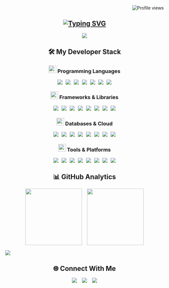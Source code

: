<!-- Floating Profile Views Counter -->
<div align="right">
  <img src="https://komarev.com/ghpvc/?username=ayhamdw&label=👀%20Profile%20Views&style=for-the-badge&color=67e8f9&labelColor=0f172a" alt="Profile views" />
</div>

<!-- Animated Gradient Header -->
<div align="center">
  <h2 align ="center">
 <a href="https://git.io/typing-svg"><img src="https://readme-typing-svg.demolab.com?font=Fira+Code&size=30&pause=1000&color=A5F3FC&center=true&vCenter=true&random=false&width=615&lines=Hello+there%2C+Say+Hello!;I'm+Ayham+Al-Duwairi;Striving+for+Mastery+in+Backend+%F0%9F%92%AA" alt="Typing SVG" /></a>
</h2>
<!-- Wave Divider -->
<img src="https://capsule-render.vercel.app/api?type=wave&color=67e8f9&height=100&section=header&animation=twinkling" />

## 🛠️ My Developer Stack

### <img src="https://cdn-icons-png.flaticon.com/512/6132/6132222.png" width="24"> Programming Languages
<div align="center" style="display: flex; flex-wrap: wrap; gap: 10px; justify-content: center;">
  <img src="https://img.shields.io/badge/TypeScript-3178C6?style=for-the-badge&logo=typescript&logoColor=white" />
  <img src="https://img.shields.io/badge/JavaScript-F7DF1E?style=for-the-badge&logo=javascript&logoColor=black" />
  <img src="https://img.shields.io/badge/Java-007396?style=for-the-badge&logo=java&logoColor=white" />
  <img src="https://img.shields.io/badge/C%2B%2B-00599C?style=for-the-badge&logo=c%2B%2B&logoColor=white" />
  <img src="https://img.shields.io/badge/Python-3776AB?style=for-the-badge&logo=python&logoColor=white" />
  <img src="https://img.shields.io/badge/C-00599C?style=for-the-badge&logo=c&logoColor=white" />
  <img src="https://img.shields.io/badge/LaTeX-008080?style=for-the-badge&logo=latex&logoColor=white" />
</div>

### <img src="https://cdn-icons-png.flaticon.com/512/1087/1087840.png" width="24"> Frameworks & Libraries
<div align="center" style="display: flex; flex-wrap: wrap; gap: 10px; justify-content: center;">
  <img src="https://img.shields.io/badge/.NET-512BD4?style=for-the-badge&logo=dotnet&logoColor=white" />
  <img src="https://img.shields.io/badge/Node.js-339933?style=for-the-badge&logo=nodedotjs&logoColor=white" />
  <img src="https://img.shields.io/badge/Express-000000?style=for-the-badge&logo=express&logoColor=white" />
  <img src="https://img.shields.io/badge/React-61DAFB?style=for-the-badge&logo=react&logoColor=black" />
  <img src="https://img.shields.io/badge/Next.js-000000?style=for-the-badge&logo=nextdotjs&logoColor=white" />
  <img src="https://img.shields.io/badge/Tailwind_CSS-06B6D4?style=for-the-badge&logo=tailwind-css&logoColor=white" />
  <img src="https://img.shields.io/badge/Bootstrap-7952B3?style=for-the-badge&logo=bootstrap&logoColor=white" />
  <img src="https://img.shields.io/badge/Vite-646CFF?style=for-the-badge&logo=vite&logoColor=white" />
</div>

### <img src="https://cdn-icons-png.flaticon.com/512/2772/2772128.png" width="24"> Databases & Cloud
<div align="center" style="display: flex; flex-wrap: wrap; gap: 10px; justify-content: center;">
  <img src="https://img.shields.io/badge/MongoDB-47A248?style=for-the-badge&logo=mongodb&logoColor=white" />
  <img src="https://img.shields.io/badge/PostgreSQL-4169E1?style=for-the-badge&logo=postgresql&logoColor=white" />
  <img src="https://img.shields.io/badge/MySQL-4479A1?style=for-the-badge&logo=mysql&logoColor=white" />
  <img src="https://img.shields.io/badge/SQLite-003B57?style=for-the-badge&logo=sqlite&logoColor=white" />
  <img src="https://img.shields.io/badge/Docker-2496ED?style=for-the-badge&logo=docker&logoColor=white" />
  <img src="https://img.shields.io/badge/AWS-232F3E?style=for-the-badge&logo=amazonaws&logoColor=white" />
  <img src="https://img.shields.io/badge/Firebase-FFCA28?style=for-the-badge&logo=firebase&logoColor=black" />
  <img src="https://img.shields.io/badge/Supabase-3ECF8E?style=for-the-badge&logo=supabase&logoColor=white" />
</div>

### <img src="https://cdn-icons-png.flaticon.com/512/2092/2092693.png" width="24"> Tools & Platforms
<div align="center" style="display: flex; flex-wrap: wrap; gap: 10px; justify-content: center;">
  <img src="https://img.shields.io/badge/Git-F05032?style=for-the-badge&logo=git&logoColor=white" />
  <img src="https://img.shields.io/badge/GitHub-181717?style=for-the-badge&logo=github&logoColor=white" />
  <img src="https://img.shields.io/badge/VS_Code-007ACC?style=for-the-badge&logo=visualstudiocode&logoColor=white" />
  <img src="https://img.shields.io/badge/Visual_Studio-5C2D91?style=for-the-badge&logo=visualstudio&logoColor=white" />
  <img src="https://img.shields.io/badge/Postman-FF6C37?style=for-the-badge&logo=postman&logoColor=white" />
  <img src="https://img.shields.io/badge/Discord-5865F2?style=for-the-badge&logo=discord&logoColor=white" />
  <img src="https://img.shields.io/badge/PhpStorm-000000?style=for-the-badge&logo=phpstorm&logoColor=white" />
  <img src="https://img.shields.io/badge/JetBrains-000000?style=for-the-badge&logo=jetbrains&logoColor=white" />
</div>

<!-- Animated Stats Section -->
## 📊 GitHub Analytics

<div align="center" style="display: flex; flex-direction: column; gap: 1rem;">
  <div style="display: flex; justify-content: center; gap: 1rem; flex-wrap: wrap;">
    <img height="180em" src="https://github-readme-stats.vercel.app/api?username=ayhamdw&show_icons=true&theme=nightowl&hide_border=true&bg_color=0D1117&title_color=67E8F9&icon_color=67E8F9&text_color=FFFFFF&include_all_commits=true" />
    <img height="180em" src="https://github-readme-stats.vercel.app/api/top-langs/?username=ayhamdw&layout=compact&theme=nightowl&hide_border=true&bg_color=0D1117&title_color=67E8F9&text_color=FFFFFF" />
  </div>
  
  <img src="https://github-readme-streak-stats.herokuapp.com?user=ayhamdw&theme=nightowl&hide_border=true&background=0D1117&ring=67E8F9&fire=67E8F9&currStreakLabel=FFFFFF" />
  
</div>

## 🌐 Connect With Me

<div align="center" style="display: flex; justify-content: center; gap: 1rem; flex-wrap: wrap;">
  <a href="https://linkedin.com/in/ayhamdw" target="_blank" style="transition: transform 0.3s ease;">
    <img src="https://img.shields.io/badge/-LinkedIn-0A66C2?style=for-the-badge&logo=linkedin&logoColor=white" onmouseover="this.style.transform='scale(1.1)'" onmouseout="this.style.transform='scale(1)'" />
  </a>
  <a href="mailto:ayham.alduwairi@gmail.com" style="transition: transform 0.3s ease;">
    <img src="https://img.shields.io/badge/-Email-EA4335?style=for-the-badge&logo=gmail&logoColor=white" onmouseover="this.style.transform='scale(1.1)'" onmouseout="this.style.transform='scale(1)'" />
  </a>
  <a href="https://github.com/ayhamdw" target="_blank" style="transition: transform 0.3s ease;">
    <img src="https://img.shields.io/badge/-GitHub-181717?style=for-the-badge&logo=github&logoColor=white" onmouseover="this.style.transform='scale(1.1)'" onmouseout="this.style.transform='scale(1)'" />
  </a>

</div>
